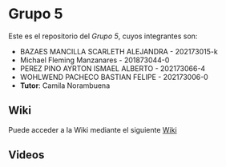 # Grupo 5

Este es el repositorio del *Grupo 5*, cuyos integrantes son:

* BAZAES MANCILLA SCARLETH ALEJANDRA - 202173015-k
* Michael Fleming Manzanares - 201873044-0
* PEREZ PINO AYRTON ISMAEL ALBERTO - 202173066-4
* WOHLWEND PACHECO BASTIAN FELIPE - 202173006-0
* **Tutor**: Camila Norambuena

## Wiki

Puede acceder a la Wiki mediante el siguiente [Wiki](a)

## Videos
